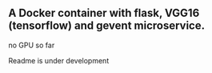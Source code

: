 ## A Docker container with flask, VGG16 (tensorflow) and gevent microservice.

no GPU so far

Readme is under development